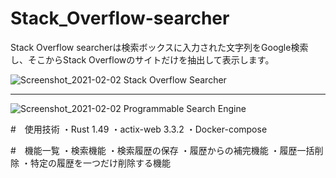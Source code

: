 # Stack_Overflow-searcher

Stack Overflow searcherは検索ボックスに入力された文字列をGoogle検索し、そこからStack Overflowのサイトだけを抽出して表示します。

![Screenshot_2021-02-02 Stack Overflow Searcher](https://user-images.githubusercontent.com/66501033/106546800-52bef480-654f-11eb-9960-a57a4749a832.png)


--------------------------------------------------------------------------------------------------------------------------


![Screenshot_2021-02-02 Programmable Search Engine](https://user-images.githubusercontent.com/66501033/106545995-c3651180-654d-11eb-8bf5-7dd72a642b88.png)

#　使用技術
・Rust 1.49
・actix-web 3.3.2
・Docker-compose


#　機能一覧
・検索機能
・検索履歴の保存
・履歴からの補完機能
・履歴一括削除
・特定の履歴を一つだけ削除する機能

